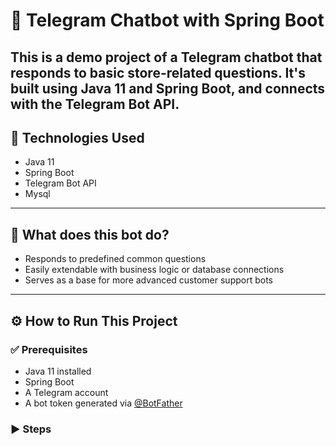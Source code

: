 # 🤖 Telegram Chatbot with Spring Boot
This is a **demo project** of a Telegram chatbot that responds to basic store-related questions. It's built using **Java 11** and **Spring Boot**, and connects with the **Telegram Bot API**.
---
## 🚀 Technologies Used
- Java 11
- Spring Boot
- Telegram Bot API
- Mysql 

---

## 💬 What does this bot do?

- Responds to predefined common questions
- Easily extendable with business logic or database connections
- Serves as a base for more advanced customer support bots

---

## ⚙️ How to Run This Project

### ✅ Prerequisites

- Java 11 installed
- Spring Boot
- A Telegram account
- A bot token generated via [@BotFather](https://t.me/BotFather)

### ▶️ Steps

